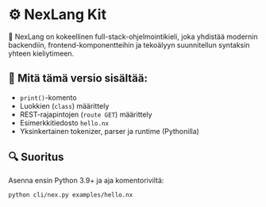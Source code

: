 # ⚙️ NexLang Kit

🚀 NexLang on kokeellinen full-stack-ohjelmointikieli, joka yhdistää modernin backendiin, frontend-komponentteihin ja tekoälyyn suunnitellun syntaksin yhteen kieliytimeen.

## 🔧 Mitä tämä versio sisältää:
- `print()`-komento
- Luokkien (`class`) määrittely
- REST-rajapintojen (`route GET`) määrittely
- Esimerkkitiedosto `hello.nx`
- Yksinkertainen tokenizer, parser ja runtime (Pythonilla)

## 🔍 Suoritus

Asenna ensin Python 3.9+ ja aja komentoriviltä:

```bash
python cli/nex.py examples/hello.nx
